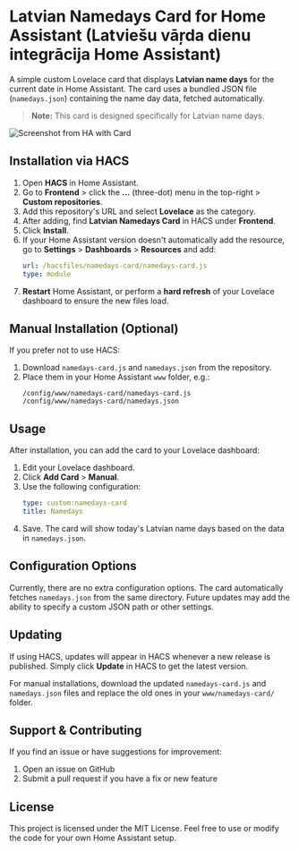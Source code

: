 # Latvian Namedays Card for Home Assistant (Latviešu vāŗda dienu integrācija Home Assistant)

A simple custom Lovelace card that displays **Latvian name days** for the current date in Home Assistant. The card uses a bundled JSON file (`namedays.json`) containing the name day data, fetched automatically.

> **Note:** This card is designed specifically for Latvian name days.



![Screenshot from HA with Card](https://i.imghippo.com/files/OOvY2894HEY.png "screenshot")

## Installation via HACS

1. Open **HACS** in Home Assistant.
2. Go to **Frontend** > click the **...** (three-dot) menu in the top-right > **Custom repositories**.
3. Add this repository's URL and select **Lovelace** as the category.
4. After adding, find **Latvian Namedays Card** in HACS under **Frontend**.
5. Click **Install**.
6. If your Home Assistant version doesn't automatically add the resource, go to **Settings** > **Dashboards** > **Resources** and add:
   ```yaml
   url: /hacsfiles/namedays-card/namedays-card.js
   type: module
   ```
7. **Restart** Home Assistant, or perform a **hard refresh** of your Lovelace dashboard to ensure the new files load.

## Manual Installation (Optional)

If you prefer not to use HACS:

1. Download `namedays-card.js` and `namedays.json` from the repository.
2. Place them in your Home Assistant `www` folder, e.g.:
   ```
   /config/www/namedays-card/namedays-card.js
   /config/www/namedays-card/namedays.json
   ```

## Usage

After installation, you can add the card to your Lovelace dashboard:

1. Edit your Lovelace dashboard.
2. Click **Add Card** > **Manual**.
3. Use the following configuration:
   ```yaml
   type: custom:namedays-card
   title: Namedays
   ```
4. Save. The card will show today's Latvian name days based on the data in `namedays.json`.

## Configuration Options

Currently, there are no extra configuration options. The card automatically fetches `namedays.json` from the same directory. Future updates may add the ability to specify a custom JSON path or other settings.

## Updating

If using HACS, updates will appear in HACS whenever a new release is published. Simply click **Update** in HACS to get the latest version.

For manual installations, download the updated `namedays-card.js` and `namedays.json` files and replace the old ones in your `www/namedays-card/` folder.

## Support & Contributing

If you find an issue or have suggestions for improvement:

1. Open an issue on GitHub
2. Submit a pull request if you have a fix or new feature

## License

This project is licensed under the MIT License. Feel free to use or modify the code for your own Home Assistant setup.
